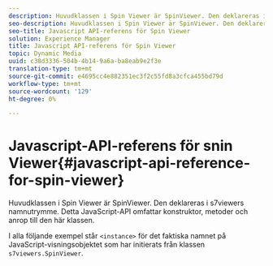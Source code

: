 ```yaml
---
description: Huvudklassen i Spin Viewer är SpinViewer. Den deklareras i s7viewers namnutrymme. Detta JavaScript-API omfattar konstruktor, metoder och anrop till den här klassen.
seo-description: Huvudklassen i Spin Viewer är SpinViewer. Den deklareras i s7viewers namnutrymme. Detta JavaScript-API omfattar konstruktor, metoder och anrop till den här klassen.
seo-title: Javascript API-referens för Spin Viewer
solution: Experience Manager
title: Javascript API-referens för Spin Viewer
topic: Dynamic Media
uuid: c38d3336-504b-4b14-9a6a-ba8eab9e2f3e
translation-type: tm+mt
source-git-commit: e4695cc4e882351ec3f2c55fd8a3cfca455bd79d
workflow-type: tm+mt
source-wordcount: '129'
ht-degree: 0%

---
```



# Javascript-API-referens för snin Viewer{#javascript-api-reference-for-spin-viewer}

Huvudklassen i Spin Viewer är SpinViewer. Den deklareras i s7viewers namnutrymme. Detta JavaScript-API omfattar konstruktor, metoder och anrop till den här klassen.

I alla följande exempel står `<instance>` för det faktiska namnet på JavaScript-visningsobjektet som har initierats från klassen `s7viewers.SpinViewer`.
